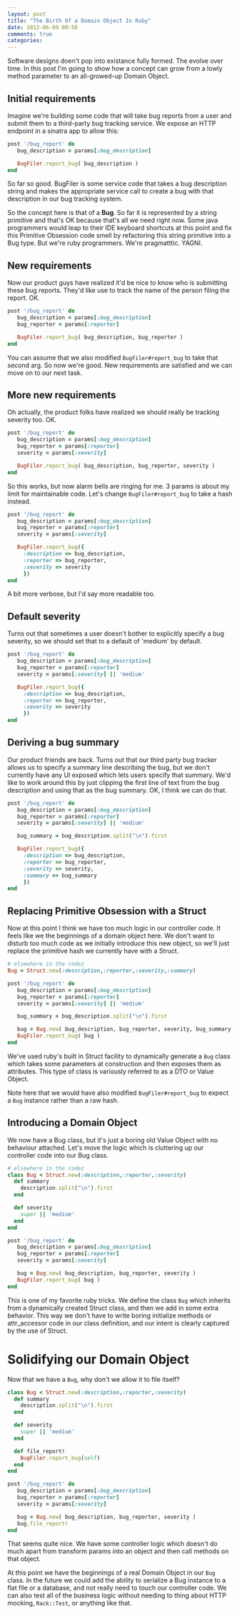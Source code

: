 ```yaml
---
layout: post
title: "The Birth Of a Domain Object In Ruby"
date: 2012-06-09 00:58
comments: true
categories: 
---
```


Software designs doen't pop into existance fully formed. The evolve over time. In this post I'm going to show how a concept can grow from a lowly method parameter to an all-growed-up Domain Object.

## Initial requirements

Imagine we're building some code that will take bug reports from a user and submit them to a third-party bug tracking service. We expose an HTTP endpoint in a sinatra app to allow this:

``` ruby
post '/bug_report' do
   bug_description = params[:bug_description]

   BugFiler.report_bug( bug_description )
end
```

So far so good. BugFiler is some service code that takes a bug description string and makes the appropriate service call to create a bug with that description in our bug tracking system.

So the concept here is that of a **Bug**. So far it is represented by a string primitive and that's OK because that's all we need right now. Some java programmers would leap to their IDE keyboard shortcuts at this point and fix this Primitive Obsession code smell by refactoring this string primitive into a Bug type. But we're ruby programmers. We're pragmatttic. YAGNI.


## New requirements

Now our product guys have realized it'd be nice to know who is submitting these bug reports. They'd like use to track the name of the person filing the report. OK.


``` ruby
post '/bug_report' do
   bug_description = params[:bug_description]
   bug_reporter = params[:reporter]

   BugFiler.report_bug( bug_description, bug_reporter )
end
```

You can assume that we also modified `BugFiler#report_bug` to take that second arg. So now we're good. New requirements are satisfied and we can move on to our next task.


## More new requirements

Oh actually, the product folks have realized we should really be tracking severity too. OK.


``` ruby
post '/bug_report' do
   bug_description = params[:bug_description]
   bug_reporter = params[:reporter]
   severity = params[:severity]

   BugFiler.report_bug( bug_description, bug_reporter, severity )
end
```

So this works, but now alarm bells are ringing for me. 3 params is about my limit for maintainable code. Let's change `BugFiler#report_bug` to take a hash instead.


``` ruby
post '/bug_report' do
   bug_description = params[:bug_description]
   bug_reporter = params[:reporter]
   severity = params[:severity]

   BugFiler.report_bug({ 
     :description => bug_description, 
     :reporter => bug_reporter, 
     :severity => severity
     })
end
```

A bit more verbose, but I'd say more readable too.


## Default severity

Turns out that sometimes a user doesn't bother to explicitly specify a bug severity, so we should set that to a default of 'medium' by default.


``` ruby
post '/bug_report' do
   bug_description = params[:bug_description]
   bug_reporter = params[:reporter]
   severity = params[:severity] || 'medium'

   BugFiler.report_bug({ 
     :description => bug_description, 
     :reporter => bug_reporter, 
     :severity => severity
     })
end
```

## Deriving a bug summary

Our product friends are back. Turns out that our third party bug tracker allows us to specify a summary line describing the bug, but we don't currently have any UI exposed which lets users specify that summary. We'd like to work around this by just clipping the first line of text from the bug description and using that as the bug summary. OK, I think we can do that.

``` ruby
post '/bug_report' do
   bug_description = params[:bug_description]
   bug_reporter = params[:reporter]
   severity = params[:severity] || 'medium'

   bug_summary = bug_description.split("\n").first

   BugFiler.report_bug({ 
     :description => bug_description, 
     :reporter => bug_reporter, 
     :severity => severity,
     :summary => bug_summary
     })
end
```

## Replacing Primitive Obsession with a Struct

Now at this point I think we have too much logic in our controller code. It feels like we the beginnings of a domain object here. We don't want to disturb too much code as we initially introduce this new object, so we'll just replace the primitive hash we currently have with a Struct.


``` ruby
# elsewhere in the codez
Bug = Struct.new(:description,:reporter,:severity,:summary)

post '/bug_report' do
   bug_description = params[:bug_description]
   bug_reporter = params[:reporter]
   severity = params[:severity] || 'medium'

   bug_summary = bug_description.split("\n").first

   bug = Bug.new( bug_description, bug_reporter, severity, bug_summary )
   BugFiler.report_bug( bug )
end
```


We've used ruby's built in Struct facility to dynamically generate a `Bug` class which takes some parameters at construction and then exposes them as attributes. This type of class is variously referred to as a DTO or Value Object.

Note here that we would have also modified `BugFiler#report_bug` to expect a `Bug` instance rather than a raw hash.

## Introducing a Domain Object

We now have a Bug class, but it's just a boring old Value Object with no behaviour attached. Let's move the logic which is cluttering up our controller code into our Bug class.



``` ruby
# elsewhere in the codez
class Bug < Struct.new(:description,:reporter,:severity)
  def summary
    description.split("\n").first
  end

  def severity
    super || 'medium'
  end
end

post '/bug_report' do
   bug_description = params[:bug_description]
   bug_reporter = params[:reporter]
   severity = params[:severity]

   bug = Bug.new( bug_description, bug_reporter, severity )
   BugFiler.report_bug( bug )
end
```

This is one of my favorite ruby tricks. We define the class `Bug` which inherits from a dynamically created Struct class, and then we add in some extra behavior. This way we don't have to write boring initialize methods or attr_accessor code in our class definition, and our intent is clearly captured by the use of Struct.

# Solidifying our Domain Object

Now that we have a `Bug`, why don't we allow it to file itself?


``` ruby
class Bug < Struct.new(:description,:reporter,:severity)
  def summary
    description.split("\n").first
  end

  def severity
    super || 'medium'
  end

  def file_report!
    BugFiler.report_bug(self)
  end
end

post '/bug_report' do
   bug_description = params[:bug_description]
   bug_reporter = params[:reporter]
   severity = params[:severity]

   bug = Bug.new( bug_description, bug_reporter, severity )
   bug.file_report!
end
```

That seems quite nice. We have some controller logic which doesn't do much apart from transform params into an object and then call methods on that object.

At this point we have the beginnings of a real Domain Object in our `Bug` class. In the future we could add the ability to serialize a Bug instance to a flat file or a database, and not really need to touch our controller code. We can also test all of the business logic without needing to thing about HTTP mocking, `Rack::Test`, or anything like that.

